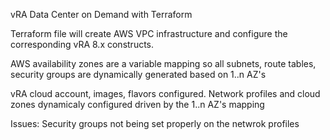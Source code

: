vRA Data Center on Demand with Terraform

Terraform file will create AWS VPC infrastructure and 
configure the corresponding vRA 8.x constructs.

AWS availability zones are a variable mapping so all subnets, route tables, security groups are dynamically generated based on 1..n AZ's

vRA cloud account, images, flavors configured.  Network profiles and cloud zones dynamicaly configured driven by the 1..n AZ's mapping

Issues:  Security groups not being set properly on the netwrok profiles
